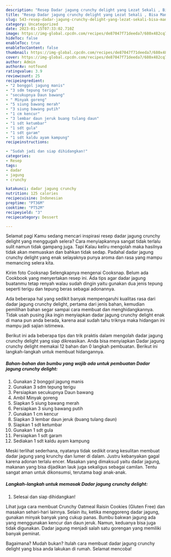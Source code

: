 ```yaml
---
description: "Resep Dadar jagung crunchy delight yang Lezat Sekali , Bisa Manjain Lidah"
title: "Resep Dadar jagung crunchy delight yang Lezat Sekali , Bisa Manjain Lidah"
slug: 543-resep-dadar-jagung-crunchy-delight-yang-lezat-sekali-bisa-manjain-lidah
category: Uncategorized
date: 2023-01-15T07:33:02.710Z
image: https://img-global.cpcdn.com/recipes/de87047f71deeda7/680x482cq70/dadar-jagung-crunchy-delight-foto-resep-utama.jpg
hideToc: false
enableToc: true
enableTocContent: false
thumbnail: https://img-global.cpcdn.com/recipes/de87047f71deeda7/680x482cq70/dadar-jagung-crunchy-delight-foto-resep-utama.jpg
cover: https://img-global.cpcdn.com/recipes/de87047f71deeda7/680x482cq70/dadar-jagung-crunchy-delight-foto-resep-utama.jpg
author: Admin
authorAv: notfound
ratingvalue: 3.9
reviewcount: 25
recipeingredient:
- "2 bonggol jagung manis"
- "3 sdm tepung terigu"
- "secukupnya Daun bawang"
- " Minyak goreng"
- "5 siung bawang merah"
- "3 siung bawang putih"
- "1 cm kencur"
- "3 lembar daun jeruk buang tulang daun"
- "1 sdt ketumbar"
- "1 sdt gula"
- "1 sdt garam"
- "1 sdt kaldu ayam kampung"
recipeinstructions:

- "Sudah jadi dan siap dihidangkan!"
categories:
- Resep
tags:
- dadar
- jagung
- crunchy

katakunci: dadar jagung crunchy 
nutrition: 125 calories
recipecuisine: Indonesian
preptime: "PT36M"
cooktime: "PT52M"
recipeyield: "3"
recipecategory: Dessert

---
```



Selamat pagi Kamu sedang mencari inspirasi resep dadar jagung crunchy delight yang menggugah selera? Cara menyiapkannya sangat tidak terlalu sulit namun tidak gampang juga. Tapi Kalau keliru mengolah maka hasilnya tidak akan memuaskan dan bahkan tidak sedap. Padahal dadar jagung crunchy delight yang enak selayaknya punya aroma dan rasa yang mampu memancing selera kita.


Kirim foto Cooksnap Selengkapnya mengenai Cooksnap. Belum ada Cookbook yang menyertakan resep ini. Ada tips agar dadar jagung buatanmu tetap renyah walau sudah dingin yaitu gunakan dua jenis tepung seperti terigu dan tepung beras sebagai adonannya.

Ada beberapa hal yang sedikit banyak mempengaruhi kualitas rasa dari dadar jagung crunchy delight, pertama dari jenis bahan, kemudian pemilihan bahan segar sampai cara membuat dan menghidangkannya. Tidak usah pusing jika ingin menyiapkan dadar jagung crunchy delight enak di mana pun anda berada, karena asal sudah tahu triknya maka hidangan ini mampu jadi sajian istimewa.


Berikut ini ada beberapa tips dan trik praktis dalam mengolah dadar jagung crunchy delight yang siap dikreasikan. Anda bisa menyiapkan Dadar jagung crunchy delight memakai 12 bahan dan 0 langkah pembuatan. Berikut ini langkah-langkah untuk membuat hidangannya.

<!--inarticleads1-->

##### Bahan-bahan dan bumbu yang wajib ada untuk pembuatan Dadar jagung crunchy delight:

1. Gunakan 2 bonggol jagung manis
1. Gunakan 3 sdm tepung terigu
1. Persiapkan secukupnya Daun bawang
1. Ambil  Minyak goreng
1. Siapkan 5 siung bawang merah
1. Persiapkan 3 siung bawang putih
1. Gunakan 1 cm kencur
1. Siapkan 3 lembar daun jeruk (buang tulang daun)
1. Siapkan 1 sdt ketumbar
1. Gunakan 1 sdt gula
1. Persiapkan 1 sdt garam
1. Sediakan 1 sdt kaldu ayam kampung


Meski terlihat sederhana, nyatanya tidak sedikit orang kesulitan membuat dadar jagung yang krunchy dan lumer di dalam. Justru kebanyakan gagal karena adonan terlalu encer. Masakan yang dimaksud yaitu dadar jagung, makanan yang bisa dijadikan lauk juga sekaligus sebagai camilan. Tentu sangat aman untuk dikonsumsi, terutama bagi anak-anak. 

<!--inarticleads2-->

##### Langkah-langkah untuk memasak Dadar jagung crunchy delight:


1. Selesai dan siap dihidangkan!

Lihat juga cara membuat Crunchy Oatmeal Raisin Cookies (Gluten Free) dan masakan sehari-hari lainnya. Selain itu, ketika menggoreng dadar jagung, gunakan minyak banyak yang cukup panas. Bumbu bakwan jagung ada yang menggunakan kencur dan daun jeruk. Namun, keduanya bisa juga tidak digunakan. Dadar jagung menjadi salah satu gorengan yang memiliki banyak peminat. 

Bagaimana? Mudah bukan? Itulah cara membuat dadar jagung crunchy delight yang bisa anda lakukan di rumah. Selamat mencoba!
